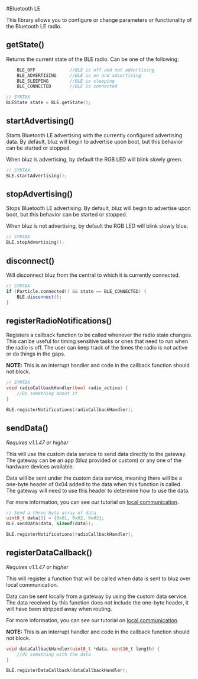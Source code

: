 #Bluetooth LE

This library allows you to configure or change parameters or functionality of the Bluetooth LE radio.

## getState()

Returns the current state of the BLE radio. Can be one of the following:
```C++
    BLE_OFF             //BLE is off and not advertising
    BLE_ADVERTISING     //BLE is on and advertising
    BLE_SLEEPING        //BLE is sleeping
    BLE_CONNECTED       //BLE is connected
```

```C++
// SYNTAX
BLEState state = BLE.getState();
```

## startAdvertising()

Starts Bluetooth LE advertising with the currently configured advertising data. By default, bluz will begin to advertise upon boot, but this behavior can be started or stopped.

When bluz is advertising, by default the RGB LED will blink slowly green.

```C++
// SYNTAX
BLE.startAdvertising();
```

## stopAdvertising()

Stops Bluetooth LE advertising. By default, bluz will begin to advertise upon boot, but this behavior can be started or stopped.

When bluz is not advertising, by default the RGB LED will blink slowly blue.

```C++
// SYNTAX
BLE.stopAdvertising();
```

## disconnect()

Will disconnect bluz from the central to which it is currently connected.

```C++
// SYNTAX
if (Particle.connected() && state == BLE_CONNECTED) {
    BLE.disconnect();
}
```

## registerRadioNotifications()

Registers a callback function to be called whenever the radio state changes. This can be useful for timing sensitive tasks or ones that need to run when the radio is off. The user can keep track of the times the radio is not active or do things in the gaps.

**NOTE:** This is an interrupt handler and code in the callback function should not block.

```C++
// SYNTAX
void radioCallbackHandler(bool radio_active) {
    //Do something about it
}

BLE.registerNotifications(radioCallbackHandler);
```

## sendData()

_Requires v1.1.47 or higher_

This will use the custom data service to send data directly to the gateway. The gateway can be an app (bluz provided or custom) or any one of the hardware devices available.

Data will be sent under the custom data service, meaning there will be a one-byte header of 0x04 added to the data when this function is called. The gateway will need to use this header to determine how to use the data.

For more information, you can see our tutorial on [local communication](../tutorials/local_communication.md).


```C++
// Send a three byte array of data
uint8_t data[3] = {0x01, 0x02, 0x03};
BLE.sendData(data, sizeof(data));

BLE.registerNotifications(radioCallbackHandler);
```

## registerDataCallback()

_Requires v1.1.47 or higher_

This will register a function that will be called when data is sent to bluz over local communication.

Data can be sent locally from a gateway by using the custom data service. The data received by this function does not include the one-byte header, it will have been stripped away when routing.

For more information, you can see our tutorial on [local communication](../tutorials/local_communication.md).

**NOTE:** This is an interrupt handler and code in the callback function should not block.

```C++
void dataCallbackHandler(uint8_t *data, uint16_t length) {
    //do something with the data
}

BLE.registerDataCallback(dataCallbackHandler);
```